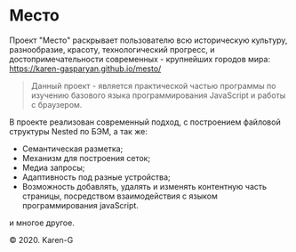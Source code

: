 # **Место** #

Проект "Место" раскрывает пользователю всю историческую культуру, разнообразие, красоту, технологический прогресс, и достопримечательности современных - крупнейших городов мира:
https://karen-gasparyan.github.io/mesto/

> Данный проект - является практической частью программы
по изучению базового языка программирования JavaScript и работы с браузером.

В проекте реализован современный подход, с построением файловой структуры Nested по БЭМ, а так же:
+ Семантическая разметка;
+ Механизм для построения сеток;
+ Медиа запросы;
+ Адаптивность под разные устройства;
+ Возможность добавлять, удалять и изменять контентную часть страницы, посредством взаимодействия с языком программирования javaScript.

и многое другое.

&copy; 2020. Karen-G
